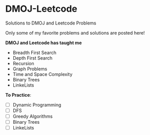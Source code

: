 # DMOJ-Leetcode
Solutions to DMOJ and Leetcode Problems

Only some of my favorite problems and solutions are posted here!

**DMOJ and Leetcode has taught me**
- Breadth First Search
- Depth First Search
- Recursion
- Graph Problems
- Time and Space Complexity
- Binary Trees
- LinkeLists

**To Practice**:
- [ ] Dynamic Programming
- [ ] DFS
- [ ] Greedy Algorithms
- [ ] Binary Trees
- [ ] LinkeLists
